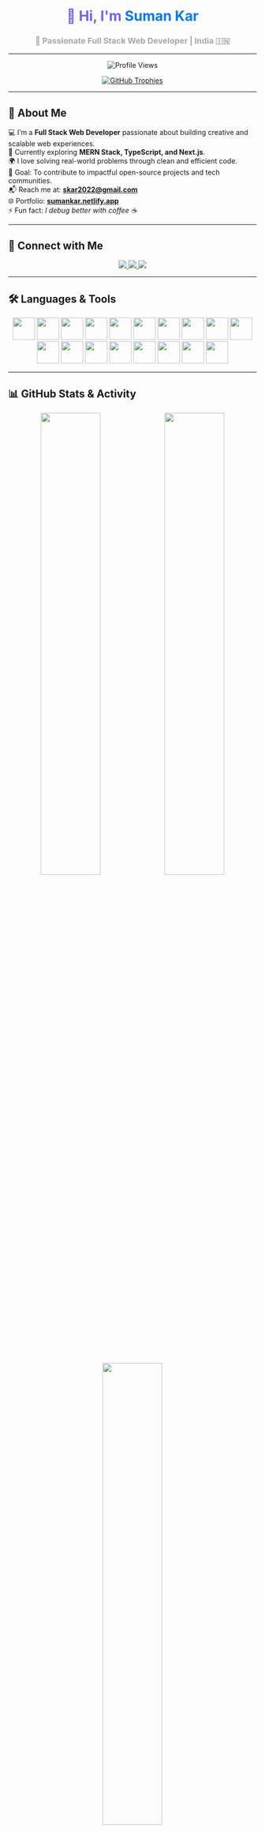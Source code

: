 <!-- PROFILE HEADER -->
<h1 align="center" style="color:#6C63FF;">👋 Hi, I'm <span style="color:#0078FF;">Suman Kar</span></h1>
<h3 align="center" style="color:#A6A6A6;">🚀 Passionate Full Stack Web Developer | India 🇮🇳</h3>

---

<!-- PROFILE VIEWS -->
<p align="center">
  <img src="https://komarev.com/ghpvc/?username=suman-369&label=Profile%20Views&color=0078FF&style=flat-square" alt="Profile Views" />
</p>

<!-- TROPHY -->
<p align="center">
  <a href="https://github.com/ryo-ma/github-profile-trophy">
    <img src="https://github-profile-trophy.vercel.app/?username=suman-369&theme=algolia&margin-w=10&margin-h=10" alt="GitHub Trophies" />
  </a>
</p>

---

## 🧠 About Me

💻 I’m a **Full Stack Web Developer** passionate about building creative and scalable web experiences.  
🌱 Currently exploring **MERN Stack, TypeScript, and Next.js**.  
🌍 I love solving real-world problems through clean and efficient code.  
🎯 Goal: To contribute to impactful open-source projects and tech communities.  
📬 Reach me at: **skar2022@gmail.com**  
🌐 Portfolio: [**sumankar.netlify.app**](https://sumankar.netlify.app/)  
⚡ Fun fact: *I debug better with coffee ☕*

---

## 🤝 Connect with Me

<p align="center">
  <a href="https://linkedin.com/in/suman-kar-a64b2a300" target="_blank">
    <img src="https://img.shields.io/badge/LinkedIn-0078FF?style=for-the-badge&logo=linkedin&logoColor=white" />
  </a>
  <a href="https://instagram.com/_suman_369" target="_blank">
    <img src="https://img.shields.io/badge/Instagram-E1306C?style=for-the-badge&logo=instagram&logoColor=white" />
  </a>
  <a href="https://www.leetcode.com/suman_369" target="_blank">
    <img src="https://img.shields.io/badge/LeetCode-FFA116?style=for-the-badge&logo=leetcode&logoColor=white" />
  </a>
</p>

---

## 🛠️ Languages & Tools

<p align="center">
  <a href="https://www.w3.org/html/" target="_blank"><img src="https://skillicons.dev/icons?i=html" width="45" /></a>
  <a href="https://www.w3schools.com/css/" target="_blank"><img src="https://skillicons.dev/icons?i=css" width="45" /></a>
  <a href="https://developer.mozilla.org/en-US/docs/Web/JavaScript" target="_blank"><img src="https://skillicons.dev/icons?i=js" width="45" /></a>
  <a href="https://www.typescriptlang.org/" target="_blank"><img src="https://skillicons.dev/icons?i=ts" width="45" /></a>
  <a href="https://reactjs.org/" target="_blank"><img src="https://skillicons.dev/icons?i=react" width="45" /></a>
  <a href="https://nextjs.org/" target="_blank"><img src="https://skillicons.dev/icons?i=nextjs" width="45" /></a>
  <a href="https://nodejs.org/" target="_blank"><img src="https://skillicons.dev/icons?i=nodejs" width="45" /></a>
  <a href="https://expressjs.com/" target="_blank"><img src="https://skillicons.dev/icons?i=express" width="45" /></a>
  <a href="https://www.mongodb.com/" target="_blank"><img src="https://skillicons.dev/icons?i=mongodb" width="45" /></a>
  <a href="https://tailwindcss.com/" target="_blank"><img src="https://skillicons.dev/icons?i=tailwind" width="45" /></a>
  <a href="https://www.figma.com/" target="_blank"><img src="https://skillicons.dev/icons?i=figma" width="45" /></a>
  <a href="https://git-scm.com/" target="_blank"><img src="https://skillicons.dev/icons?i=git" width="45" /></a>
  <a href="https://www.python.org/" target="_blank"><img src="https://skillicons.dev/icons?i=python" width="45" /></a>
  <a href="https://www.java.com/" target="_blank"><img src="https://skillicons.dev/icons?i=java" width="45" /></a>
  <a href="https://docker.com/" target="_blank"><img src="https://skillicons.dev/icons?i=docker" width="45" /></a>
  <a href="https://redis.io/" target="_blank"><img src="https://skillicons.dev/icons?i=redis" width="45" /></a>
  <a href="https://aws.amazon.com/" target="_blank"><img src="https://skillicons.dev/icons?i=aws" width="45" /></a>
  <a href="https://www.linux.org/" target="_blank"><img src="https://skillicons.dev/icons?i=linux" width="45" /></a>
</p>

---

## 📊 GitHub Stats & Activity

<p align="center">
  <img width="49%" src="https://github-readme-stats.vercel.app/api?username=suman-369&show_icons=true&theme=radical&hide_border=true" />
  <img width="49%" src="https://github-readme-streak-stats.herokuapp.com?user=suman-369&theme=radical&hide_border=true" />
</p>

<p align="center">
  <img width="49%" src="https://github-readme-stats.vercel.app/api/top-langs/?username=suman-369&layout=compact&theme=radical&hide_border=true" />
</p>

---

## 🧩 Quote to Code By

> _“Good Software Like Wine , Takes Time !!”_  
> — **Suman Kar**

---

<p align="center">
  <img src="https://capsule-render.vercel.app/api?type=waving&color=0078FF&height=100&section=footer"/>
</p>
